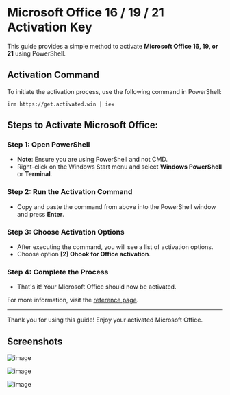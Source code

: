 # Microsoft Office 16 / 19 / 21 Activation Key

This guide provides a simple method to activate **Microsoft Office 16, 19, or 21** using PowerShell.

## Activation Command

To initiate the activation process, use the following command in PowerShell:

```appear
irm https://get.activated.win | iex
```

## Steps to Activate Microsoft Office:

### Step 1: Open PowerShell

- **Note**: Ensure you are using PowerShell and not CMD.
- Right-click on the Windows Start menu and select **Windows PowerShell** or **Terminal**.

### Step 2: Run the Activation Command

- Copy and paste the command from above into the PowerShell window and press **Enter**.

### Step 3: Choose Activation Options

- After executing the command, you will see a list of activation options.
- Choose option **[2] Ohook for Office activation**.

### Step 4: Complete the Process

- That's it! Your Microsoft Office should now be activated.

For more information, visit the [reference page](https://massgrave.dev/).

---

Thank you for using this guide! Enjoy your activated Microsoft Office.

## Screenshots

![image](https://github.com/user-attachments/assets/f6114fc0-3114-479c-8e34-332e71b3be8a)

![image](https://github.com/user-attachments/assets/c8d4cfe6-25c9-41d1-9866-66c667bc4eac)

![image](https://github.com/user-attachments/assets/d88a1673-9b32-4743-80f8-8435a90e1cf4)
